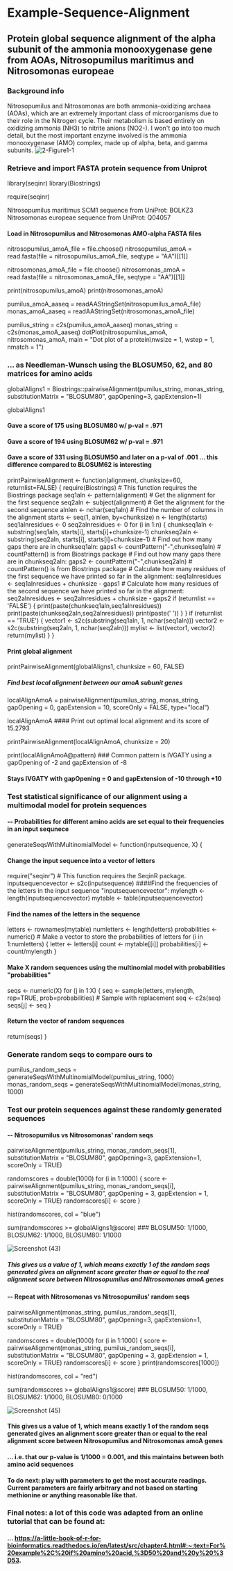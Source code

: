 # Example-Sequence-Alignment

## Protein global sequence alignment of the alpha subunit of the ammonia monooxygenase gene from AOAs, Nitrosopumilus maritimus and Nitrosomonas europeae 

### Background info
Nitrosopumilus and Nitrosomonas are both ammonia-oxidizing archaea (AOAs), which are an extremely important class of microorganisms due to their role in the Nitrogen cycle. 
Their metabolism is based entirely on oxidizing ammonia (NH3) to nitrite anions (NO2-). I won't go into too much detail, but the most important enzyme involved is the ammonia monooxygenase (AMO) complex, made up of alpha, beta, and gamma subunits. 
![2-Figure1-1](https://user-images.githubusercontent.com/32500894/151643061-966ef029-9a74-4f6f-b773-622ddfc5f267.png)

### Retrieve and import FASTA protein sequence from Uniprot
library(seqinr)
library(Biostrings)

require(seqinr)

Nitrosopumilus maritimus SCM1 sequence from UniProt: BOLKZ3
Nitrosomonas europeae sequence from UniProt: Q04057

#### Load in Nitrosopumilus and Nitrosomonas AMO-alpha FASTA files

nitrosopumilus_amoA_file = file.choose()
nitrosopumilus_amoA = read.fasta(file = nitrosopumilus_amoA_file, seqtype = "AA")[[1]]

nitrosomonas_amoA_file = file.choose()
nitrosomonas_amoA = read.fasta(file = nitrosomonas_amoA_file, seqtype = "AA")[[1]]

print(nitrosopumilus_amoA)
print(nitrosomonas_amoA)

pumilus_amoA_aaseq = readAAStringSet(nitrosopumilus_amoA_file)
monas_amoA_aaseq = readAAStringSet(nitrosomonas_amoA_file)

pumilus_string = c2s(pumilus_amoA_aaseq)
monas_string = c2s(monas_amoA_aaseq)
dotPlot(nitrosopumilus_amoA, nitrosomonas_amoA, main = "Dot plot of a protein\nwsize = 1, wstep = 1, nmatch = 1")

### ... as Needleman-Wunsch using the BLOSUM50, 62, and 80 matrices for amino acids
globalAligns1 = Biostrings::pairwiseAlignment(pumilus_string, 
                                  monas_string,
                                  substitutionMatrix = "BLOSUM80",
                                  gapOpening=3, 
                                  gapExtension=1)

globalAligns1
#### Gave a score of 175 using BLOSUM80 w/ p-val = .971
#### Gave a score of 194 using BLOSUM62 w/ p-val = .971
#### Gave a score of 331 using BLOSUM50 and later on a p-val of .001 ... this difference compared to BLOSUM62 is interesting

printPairwiseAlignment <- function(alignment, chunksize=60, returnlist=FALSE)
{
  require(Biostrings)           # This function requires the Biostrings package
  seq1aln <- pattern(alignment) # Get the alignment for the first sequence
  seq2aln <- subject(alignment) # Get the alignment for the second sequence
  alnlen  <- nchar(seq1aln)     # Find the number of columns in the alignment
  starts  <- seq(1, alnlen, by=chunksize)
  n       <- length(starts)
  seq1alnresidues <- 0
  seq2alnresidues <- 0
  for (i in 1:n) {
    chunkseq1aln <- substring(seq1aln, starts[i], starts[i]+chunksize-1)
    chunkseq2aln <- substring(seq2aln, starts[i], starts[i]+chunksize-1)
    # Find out how many gaps there are in chunkseq1aln:
    gaps1 <- countPattern("-",chunkseq1aln) # countPattern() is from Biostrings package
    # Find out how many gaps there are in chunkseq2aln:
    gaps2 <- countPattern("-",chunkseq2aln) # countPattern() is from Biostrings package
    # Calculate how many residues of the first sequence we have printed so far in the alignment:
    seq1alnresidues <- seq1alnresidues + chunksize - gaps1
    # Calculate how many residues of the second sequence we have printed so far in the alignment:
    seq2alnresidues <- seq2alnresidues + chunksize - gaps2
    if (returnlist == 'FALSE')
    {
      print(paste(chunkseq1aln,seq1alnresidues))
      print(paste(chunkseq2aln,seq2alnresidues))
      print(paste(' '))
    }
  }
  if (returnlist == 'TRUE')
  {
    vector1 <- s2c(substring(seq1aln, 1, nchar(seq1aln)))
    vector2 <- s2c(substring(seq2aln, 1, nchar(seq2aln)))
    mylist <- list(vector1, vector2)
    return(mylist)
  }
}


#### Print global alignment 

printPairwiseAlignment(globalAligns1, chunksize = 60, FALSE)


##### Find best local alignment between our amoA subunit genes 
localAlignAmoA = pairwiseAlignment(pumilus_string, monas_string,  gapOpening = 0, gapExtension = 10, scoreOnly = FALSE, type="local")

localAlignAmoA #### Print out optimal local alignment and its score of 15.2793

printPairwiseAlignment(localAlignAmoA, chunksize =  20)

print(localAlignAmoA@pattern) ### Common pattern is IVGATY using a gapOpening of -2 and gapExtension of -8

#### Stays IVGATY with gapOpening = 0 and gapExtension of -10 through +10

### Test statistical significance of our alignment using a multimodal model for protein sequences 
#### -- Probabilities for different amino acids are set equal to their frequencies in an input sequnece

generateSeqsWithMultinomialModel <- function(inputsequence, X)
{
  #### Change the input sequence into a vector of letters
  require("seqinr") # This function requires the SeqinR package.
  inputsequencevector <- s2c(inputsequence)
  ####Find the frequencies of the letters in the input sequence "inputsequencevector":
  mylength <- length(inputsequencevector)
  mytable <- table(inputsequencevector)
  #### Find the names of the letters in the sequence
  letters <- rownames(mytable)
  numletters <- length(letters)
  probabilities <- numeric() # Make a vector to store the probabilities of letters
  for (i in 1:numletters)
  {
    letter <- letters[i]
    count <- mytable[[i]]
    probabilities[i] <- count/mylength
  }
  #### Make X random sequences using the multinomial model with probabilities "probabilities"
  seqs <- numeric(X)
  for (j in 1:X)
  {
    seq <- sample(letters, mylength, rep=TRUE, prob=probabilities) # Sample with replacement
    seq <- c2s(seq)
    seqs[j] <- seq
  }
  #### Return the vector of random sequences
  return(seqs)
}

### Generate random seqs to compare ours to 
pumilus_random_seqs = generateSeqsWithMultinomialModel(pumilus_string, 1000)
monas_random_seqs = generateSeqsWithMultinomialModel(monas_string, 1000)

### Test our protein sequences against these randomly generated sequences
#### -- Nitrosopumilus vs Nitrosomonas' random seqs

pairwiseAlignment(pumilus_string, monas_random_seqs[1], 
                  substitutionMatrix = "BLOSUM80",
                  gapOpening=3, 
                  gapExtension=1, 
                  scoreOnly = TRUE)

randomscores = double(1000)
for (i in 1:1000)
{
  score <- pairwiseAlignment(pumilus_string, monas_random_seqs[i], 
                             substitutionMatrix = "BLOSUM80",
                             gapOpening = 3, gapExtension = 1, scoreOnly = TRUE)
  randomscores[i] <- score
}

hist(randomscores, col = "blue")

sum(randomscores >= globalAligns1@score) ### BLOSUM50: 1/1000, BLOSUM62: 1/1000, BLOSUM80: 1/1000   

![Screenshot (43)](https://user-images.githubusercontent.com/32500894/151642083-f0aaca70-1d09-4836-a8bd-516b2c6622d9.png)

##### This gives us a value of 1, which means exactly 1 of the random seqs generated gives an alignment score greater than or equal to the real alignment score between Nitrosopumilus and Nitrosomonas amoA genes
#### -- Repeat with Nitrosomonas vs Nitrosopumilus' random seqs

pairwiseAlignment(monas_string, pumilus_random_seqs[1], 
                  substitutionMatrix = "BLOSUM80",
                  gapOpening=3, 
                  gapExtension=1, 
                  scoreOnly = TRUE)

randomscores = double(1000)
for (i in 1:1000)
{
  score <- pairwiseAlignment(monas_string, pumilus_random_seqs[i], 
                             substitutionMatrix = "BLOSUM80",
                             gapOpening = 3, gapExtension = 1, scoreOnly = TRUE)
  randomscores[i] <- score
}
print(randomscores[1000])

hist(randomscores, col = "red")

sum(randomscores >= globalAligns1@score) ### BLOSUM50: 1/1000, BLOSUM62: 1/1000, BLOSUM80: 0/1000

![Screenshot (45)](https://user-images.githubusercontent.com/32500894/151642136-b8234ea6-d723-46d3-bb71-7a998478389c.png)

#### This gives us a value of 1, which means exactly 1 of the random seqs generated gives an alignment score greater than or equal to the real alignment score between Nitrosopumilus and Nitrosomonas amoA genes
#### ... i.e. that our p-value is 1/1000 = 0.001, and this maintains between both amino acid sequences

#### To do next: play with parameters to get the most accurate readings. Current parameters are fairly arbitrary and not based on starting methionine or anything reasonable like that. 

### Final notes: a lot of this code was adapted from an online tutorial that can be found at: 
#### ... https://a-little-book-of-r-for-bioinformatics.readthedocs.io/en/latest/src/chapter4.html#:~:text=For%20example%2C%20if%20amino%20acid,%3D50%20and%20y%20%3D53.

